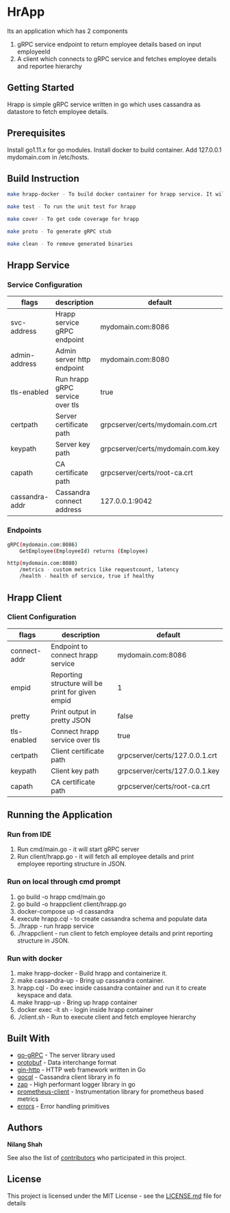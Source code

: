 # HrApp
Its an application which has 2 components
1. gRPC service endpoint to return employee details based on input employeeId
2. A client which connects to gRPC service and fetches employee details and reportee hierarchy

## Getting Started

Hrapp is simple gRPC service written in go which uses cassandra as datastore to fetch employee details.

## Prerequisites

Install go1.11.x for go modules.
Install docker to build container.
Add 127.0.0.1 mydomain.com in /etc/hosts.

## Build Instruction
```bash
make hrapp-docker - To build docker container for hrapp service. It will also build hrapp-client and copy it inside container.

make test - To run the unit test for hrapp

make cover - To get code coverage for hrapp

make proto - To generate gRPC stub

make clean - To remove generated binaries
```
## Hrapp Service

### Service Configuration
| flags  | description | default |
| ------------- | ------------- | ------------- |
| svc-address  | Hrapp service gRPC endpoint|mydomain.com:8086|
| admin-address| Admin server http endpoint|mydomain.com:8080|
| tls-enabled | Run hrapp gRPC service over tls | true |
| certpath | Server certificate path | grpcserver/certs/mydomain.com.crt|
| keypath | Server key path | grpcserver/certs/mydomain.com.key|
| capath | CA certificate path | grpcserver/certs/root-ca.crt|
| cassandra-addr | Cassandra connect address | 127.0.0.1:9042|

### Endpoints

```bash
gRPC(mydomain.com:8086)
    GetEmployee(EmployeeId) returns (Employee)

http(mydomain.com:8080)
    /metrics - custom metrics like requestcount, latency
    /health - health of service, true if healthy
```

## Hrapp Client

### Client Configuration
| flags  | description | default |
| ------------- | ------------- | ------------- |
| connect-addr  | Endpoint to connect hrapp service |mydomain.com:8086|
| empid| Reporting structure will be print for given empid |1|
| pretty | Print output in pretty JSON | false |
|tls-enabled|Connect hrapp service over tls| true|
| certpath | Client certificate path | grpcserver/certs/127.0.0.1.crt|
| keypath | Client key path | grpcserver/certs/127.0.0.1.key|
| capath |  CA certificate path | grpcserver/certs/root-ca.crt|

## Running the Application

### Run from IDE

1. Run cmd/main.go - it will start gRPC server
2. Run client/hrapp.go - it will fetch all employee details and print employee reporting structure in JSON.

### Run on local through cmd prompt

1. go build -o hrapp cmd/main.go
2. go build -o hrappclient client/hrapp.go
3. docker-compose up -d cassandra
4. execute hrapp.cql - to create cassandra schema and populate data
5. ./hrapp - run hrapp service
6. ./hrappclient - run client to fetch employee details and print reporting structure in JSON.

### Run with docker

1. make hrapp-docker - Build hrapp and containerize it.
2. make cassandra-up - Bring up cassandra container.
3. hrapp.cql - Do exec inside cassandra container and run it to create keyspace and data.
4. make hrapp-up - Bring up hrapp container
5. docker exec -it <hrapp-cid> sh - login inside hrapp container
6. ./client.sh - Run to execute client and fetch employee hierarchy

## Built With

* [go-gRPC](https://grpc.io/docs/tutorials/basic/go.html) - The server library used
* [protobuf](https://github.com/golang/protobuf) - Data interchange format
* [gin-http](https://github.com/gin-gonic/gin) - HTTP web framework written in Go
* [gocql](https://github.com/gocql/gocql) - Cassandra client library in fo
* [zap](https://github.com/uber-go/zap) - High performant logger library in go
* [prometheus-client](https://github.com/prometheus/client_golang) - Instrumentation library for prometheus based metrics
* [errors](https://github.com/pkg/errors) - Error handling primitives
## Authors

**Nilang Shah**

See also the list of [contributors](https://github.com/your/project/contributors) who participated in this project.

## License

This project is licensed under the MIT License - see the [LICENSE.md](LICENSE.md) file for details
